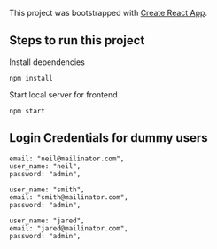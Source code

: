 This project was bootstrapped with [Create React App](https://github.com/facebook/create-react-app).

## Steps to run this project

Install dependencies

`npm install`

Start local server for frontend

`npm start`


## Login Credentials for dummy users

```
email: "neil@mailinator.com",
user_name: "neil",
password: "admin",
```


```
user_name: "smith",
email: "smith@mailinator.com",
password: "admin",
```

```
user_name: "jared",
email: "jared@mailinator.com",
password: "admin",
```
